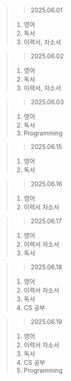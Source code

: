 > > 2025.06.01
> 1. 영어
> 2. 독서
> 3. 이력서, 자소서

> > 2025.06.02
> 1. 영어
> 2. 독서
> 3. 이력서, 자소서

> > 2025.06.03
> 1. 영어
> 2. 독서
> 3. Programming


> > 2025.06.15
> 1. 영어
> 2. 독서

> > 2025.06.16
> 1. 영어
> 2. 이력서 자소서

> > 2025.06.17
> 1. 영어
> 2. 이력서 자소서
> 3. 독서

> > 2025.06.18
> 1. 영어
> 2. 이력서 자소서
> 3. 독서
> 4. CS 공부


> > 2025.06.19
> 1. 영어
> 2. 이력서 자소서
> 3. 독서
> 4. CS 공부
> 5. Programming

